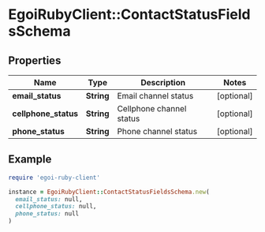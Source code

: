 # EgoiRubyClient::ContactStatusFieldsSchema

## Properties

| Name | Type | Description | Notes |
| ---- | ---- | ----------- | ----- |
| **email_status** | **String** | Email channel status | [optional] |
| **cellphone_status** | **String** | Cellphone channel status | [optional] |
| **phone_status** | **String** | Phone channel status | [optional] |

## Example

```ruby
require 'egoi-ruby-client'

instance = EgoiRubyClient::ContactStatusFieldsSchema.new(
  email_status: null,
  cellphone_status: null,
  phone_status: null
)
```

